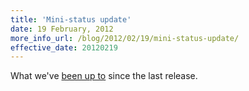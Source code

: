 ```yaml
---
title: 'Mini-status update'
date: 19 February, 2012
more_info_url: /blog/2012/02/19/mini-status-update/
effective_date: 20120219
---
```

What we've [been up to](/blog/2012/02/19/mini-status-update/) 
since the last release.